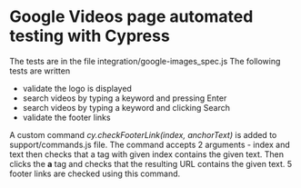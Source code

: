 # Google Videos page automated testing with Cypress

The tests are in the file integration/google-images_spec.js 
The following tests are written
- validate the logo is displayed
- search videos by typing a keyword and pressing Enter
- search videos by typing a keyword and clicking Search
- validate the footer links

A custom command *cy.checkFooterLink(index, anchorText)* is added to support/commands.js file. The command accepts 2 arguments - index and text then checks that a tag with given index contains the given text. Then clicks the **a** tag and checks that the resulting URL contains the given text.
5 footer links are checked using this command.
